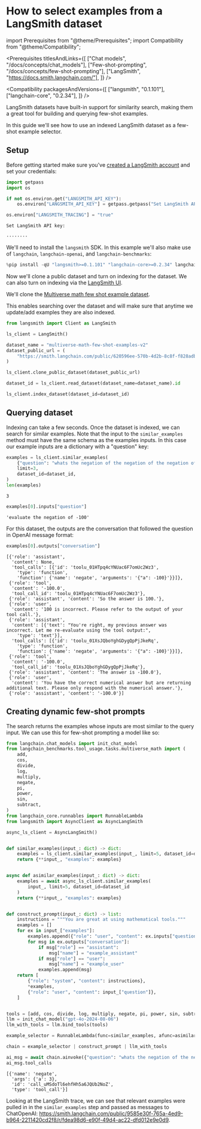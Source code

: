 # How to select examples from a LangSmith dataset

import Prerequisites from "@theme/Prerequisites";
import Compatibility from "@theme/Compatibility";

<Prerequisites titlesAndLinks={[
  ["Chat models", "/docs/concepts/chat_models"],
  ["Few-shot-prompting", "/docs/concepts/few-shot-prompting"],
  ["LangSmith", "https://docs.smith.langchain.com/"],
]} />


<Compatibility packagesAndVersions={[
  ["langsmith", "0.1.101"],
  ["langchain-core", "0.2.34"],
]} />


LangSmith datasets have built-in support for similarity search, making them a great tool for building and querying few-shot examples.

In this guide we'll see how to use an indexed LangSmith dataset as a few-shot example selector.

## Setup

Before getting started make sure you've [created a LangSmith account](https://smith.langchain.com/) and set your credentials:


```python
import getpass
import os

if not os.environ.get("LANGSMITH_API_KEY"):
    os.environ["LANGSMITH_API_KEY"] = getpass.getpass("Set LangSmith API key:\n\n")

os.environ["LANGSMITH_TRACING"] = "true"
```

    Set LangSmith API key:
    
    ········
    

We'll need to install the `langsmith` SDK. In this example we'll also make use of `langchain`, `langchain-openai`, and `langchain-benchmarks`:


```python
%pip install -qU "langsmith>=0.1.101" "langchain-core>=0.2.34" langchain langchain-openai langchain-benchmarks
```

Now we'll clone a public dataset and turn on indexing for the dataset. We can also turn on indexing via the [LangSmith UI](https://docs.smith.langchain.com/how_to_guides/datasets/index_datasets_for_dynamic_few_shot_example_selection).

We'll clone the [Multiverse math few shot example dataset](https://blog.langchain.dev/few-shot-prompting-to-improve-tool-calling-performance/).

This enables searching over the dataset and will make sure that anytime we update/add examples they are also indexed.


```python
from langsmith import Client as LangSmith

ls_client = LangSmith()

dataset_name = "multiverse-math-few-shot-examples-v2"
dataset_public_url = (
    "https://smith.langchain.com/public/620596ee-570b-4d2b-8c8f-f828adbe5242/d"
)

ls_client.clone_public_dataset(dataset_public_url)

dataset_id = ls_client.read_dataset(dataset_name=dataset_name).id

ls_client.index_dataset(dataset_id=dataset_id)
```

## Querying dataset

Indexing can take a few seconds. Once the dataset is indexed, we can search for similar examples. Note that the input to the `similar_examples` method must have the same schema as the examples inputs. In this case our example inputs are a dictionary with a "question" key:


```python
examples = ls_client.similar_examples(
    {"question": "whats the negation of the negation of the negation of 3"},
    limit=3,
    dataset_id=dataset_id,
)
len(examples)
```




    3




```python
examples[0].inputs["question"]
```




    'evaluate the negation of -100'



For this dataset, the outputs are the conversation that followed the question in OpenAI message format:


```python
examples[0].outputs["conversation"]
```




    [{'role': 'assistant',
      'content': None,
      'tool_calls': [{'id': 'toolu_01HTpq4cYNUac6F7omUc2Wz3',
        'type': 'function',
        'function': {'name': 'negate', 'arguments': '{"a": -100}'}}]},
     {'role': 'tool',
      'content': '-100.0',
      'tool_call_id': 'toolu_01HTpq4cYNUac6F7omUc2Wz3'},
     {'role': 'assistant', 'content': 'So the answer is 100.'},
     {'role': 'user',
      'content': '100 is incorrect. Please refer to the output of your tool call.'},
     {'role': 'assistant',
      'content': [{'text': "You're right, my previous answer was incorrect. Let me re-evaluate using the tool output:",
        'type': 'text'}],
      'tool_calls': [{'id': 'toolu_01XsJQboYghGDygQpPjJkeRq',
        'type': 'function',
        'function': {'name': 'negate', 'arguments': '{"a": -100}'}}]},
     {'role': 'tool',
      'content': '-100.0',
      'tool_call_id': 'toolu_01XsJQboYghGDygQpPjJkeRq'},
     {'role': 'assistant', 'content': 'The answer is -100.0'},
     {'role': 'user',
      'content': 'You have the correct numerical answer but are returning additional text. Please only respond with the numerical answer.'},
     {'role': 'assistant', 'content': '-100.0'}]



## Creating dynamic few-shot prompts

The search returns the examples whose inputs are most similar to the query input. We can use this for few-shot prompting a model like so:


```python
from langchain.chat_models import init_chat_model
from langchain_benchmarks.tool_usage.tasks.multiverse_math import (
    add,
    cos,
    divide,
    log,
    multiply,
    negate,
    pi,
    power,
    sin,
    subtract,
)
from langchain_core.runnables import RunnableLambda
from langsmith import AsyncClient as AsyncLangSmith

async_ls_client = AsyncLangSmith()


def similar_examples(input_: dict) -> dict:
    examples = ls_client.similar_examples(input_, limit=5, dataset_id=dataset_id)
    return {**input_, "examples": examples}


async def asimilar_examples(input_: dict) -> dict:
    examples = await async_ls_client.similar_examples(
        input_, limit=5, dataset_id=dataset_id
    )
    return {**input_, "examples": examples}


def construct_prompt(input_: dict) -> list:
    instructions = """You are great at using mathematical tools."""
    examples = []
    for ex in input_["examples"]:
        examples.append({"role": "user", "content": ex.inputs["question"]})
        for msg in ex.outputs["conversation"]:
            if msg["role"] == "assistant":
                msg["name"] = "example_assistant"
            if msg["role"] == "user":
                msg["name"] = "example_user"
            examples.append(msg)
    return [
        {"role": "system", "content": instructions},
        *examples,
        {"role": "user", "content": input_["question"]},
    ]


tools = [add, cos, divide, log, multiply, negate, pi, power, sin, subtract]
llm = init_chat_model("gpt-4o-2024-08-06")
llm_with_tools = llm.bind_tools(tools)

example_selector = RunnableLambda(func=similar_examples, afunc=asimilar_examples)

chain = example_selector | construct_prompt | llm_with_tools
```


```python
ai_msg = await chain.ainvoke({"question": "whats the negation of the negation of 3"})
ai_msg.tool_calls
```




    [{'name': 'negate',
      'args': {'a': 3},
      'id': 'call_uMSdoTl6ehfHh5a6JQUb2NoZ',
      'type': 'tool_call'}]



Looking at the LangSmith trace, we can see that relevant examples were pulled in in the `similar_examples` step and passed as messages to ChatOpenAI: https://smith.langchain.com/public/9585e30f-765a-4ed9-b964-2211420cd2f8/r/fdea98d6-e90f-49d4-ac22-dfd012e9e0d9.
